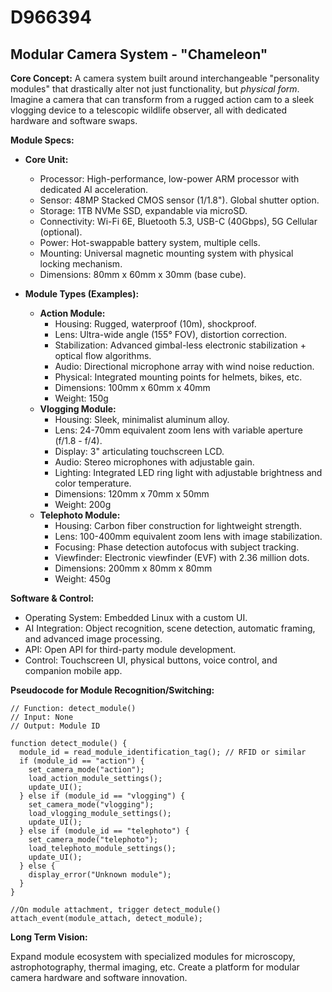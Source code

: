 # D966394

## Modular Camera System - "Chameleon"

**Core Concept:** A camera system built around interchangeable "personality modules" that drastically alter not just functionality, but *physical form*. Imagine a camera that can transform from a rugged action cam to a sleek vlogging device to a telescopic wildlife observer, all with dedicated hardware and software swaps.

**Module Specs:**

*   **Core Unit:** 
    *   Processor: High-performance, low-power ARM processor with dedicated AI acceleration.
    *   Sensor: 48MP Stacked CMOS sensor (1/1.8").  Global shutter option.
    *   Storage: 1TB NVMe SSD, expandable via microSD.
    *   Connectivity: Wi-Fi 6E, Bluetooth 5.3, USB-C (40Gbps), 5G Cellular (optional).
    *   Power: Hot-swappable battery system, multiple cells.
    *   Mounting: Universal magnetic mounting system with physical locking mechanism. 
    *   Dimensions: 80mm x 60mm x 30mm (base cube).

*   **Module Types (Examples):**

    *   **Action Module:** 
        *   Housing: Rugged, waterproof (10m), shockproof.
        *   Lens: Ultra-wide angle (155° FOV), distortion correction.
        *   Stabilization: Advanced gimbal-less electronic stabilization + optical flow algorithms.
        *   Audio: Directional microphone array with wind noise reduction.
        *   Physical: Integrated mounting points for helmets, bikes, etc.
        *   Dimensions: 100mm x 60mm x 40mm
        *   Weight: 150g
    *   **Vlogging Module:**
        *   Housing: Sleek, minimalist aluminum alloy.
        *   Lens: 24-70mm equivalent zoom lens with variable aperture (f/1.8 - f/4).
        *   Display: 3" articulating touchscreen LCD.
        *   Audio: Stereo microphones with adjustable gain.
        *   Lighting: Integrated LED ring light with adjustable brightness and color temperature.
        *   Dimensions: 120mm x 70mm x 50mm
        *   Weight: 200g
    *   **Telephoto Module:**
        *   Housing: Carbon fiber construction for lightweight strength.
        *   Lens: 100-400mm equivalent zoom lens with image stabilization.
        *   Focusing: Phase detection autofocus with subject tracking.
        *   Viewfinder: Electronic viewfinder (EVF) with 2.36 million dots.
        *   Dimensions: 200mm x 80mm x 80mm
        *   Weight: 450g

**Software & Control:**

*   Operating System: Embedded Linux with a custom UI.
*   AI Integration: Object recognition, scene detection, automatic framing, and advanced image processing.
*   API: Open API for third-party module development.
*   Control: Touchscreen UI, physical buttons, voice control, and companion mobile app.

**Pseudocode for Module Recognition/Switching:**

```
// Function: detect_module()
// Input: None
// Output: Module ID

function detect_module() {
  module_id = read_module_identification_tag(); // RFID or similar
  if (module_id == "action") {
    set_camera_mode("action");
    load_action_module_settings();
    update_UI();
  } else if (module_id == "vlogging") {
    set_camera_mode("vlogging");
    load_vlogging_module_settings();
    update_UI();
  } else if (module_id == "telephoto") {
    set_camera_mode("telephoto");
    load_telephoto_module_settings();
    update_UI();
  } else {
    display_error("Unknown module");
  }
}

//On module attachment, trigger detect_module()
attach_event(module_attach, detect_module);
```

**Long Term Vision:**

Expand module ecosystem with specialized modules for microscopy, astrophotography, thermal imaging, etc. Create a platform for modular camera hardware and software innovation.